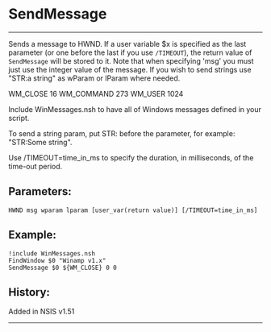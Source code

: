 # SendMessage

---

Sends a message to HWND. If a user variable $x is specified as the last parameter (or one before the last if you use `/TIMEOUT`), the return value of `SendMessage` will be stored to it. Note that when specifying 'msg' you must just use the integer value of the message. If you wish to send strings use "STR:a string" as wParam or lParam where needed.

WM_CLOSE 16
WM_COMMAND 273
WM_USER 1024

Include WinMessages.nsh to have all of Windows messages defined in your script.

To send a string param, put STR: before the parameter, for example: "STR:Some string".

Use /TIMEOUT=time_in_ms to specify the duration, in milliseconds, of the time-out period.

## Parameters:

    HWND msg wparam lparam [user_var(return value)] [/TIMEOUT=time_in_ms]

## Example:

	!include WinMessages.nsh
	FindWindow $0 "Winamp v1.x"
	SendMessage $0 ${WM_CLOSE} 0 0

## History:

Added in NSIS v1.51

---
